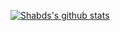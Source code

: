 [![Shabds's github stats](https://github-readme-stats.vercel.app/api?username=ShabdVeyyakula)](https://github.com/ShabdVeyyakula/github-readme-stats)
